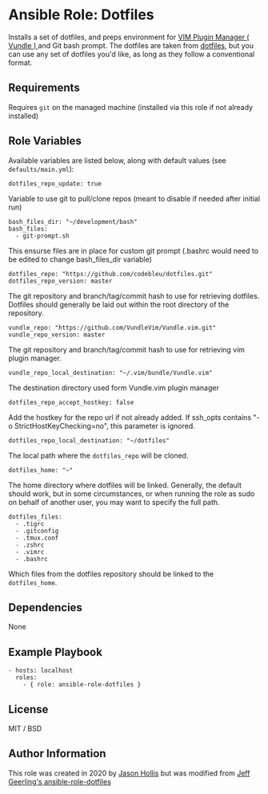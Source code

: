 # Ansible Role: Dotfiles

Installs a set of dotfiles, and preps environment for [VIM Plugin Manager ( Vundle ) ](https://github.com/vundlevim/vundle.vim) and Git bash prompt.  The dotfiles are taken from [dotfiles](https://github.com/codebleu/dotfiles), but you can use any set of dotfiles you'd like, as long as they follow a conventional format.

## Requirements

Requires `git` on the managed machine (installed via this role if not already installed)

## Role Variables

Available variables are listed below, along with default values (see `defaults/main.yml`):


    dotfiles_repo_update: true

Variable to use git to pull/clone repos (meant to disable if needed after initial run)

    bash_files_dir: "~/development/bash"
    bash_files:
      - git-prompt.sh

This ensurse files are in place for custom git prompt (.bashrc would need to be edited to change bash_files_dir variable)

    dotfiles_repo: "https://github.com/codebleu/dotfiles.git"
    dotfiles_repo_version: master

The git repository and branch/tag/commit hash to use for retrieving dotfiles. Dotfiles should generally be laid out within the root directory of the repository.
    
    vundle_repo: "https://github.com/VundleVim/Vundle.vim.git"
    vundle_repo_version: master

The git repository and branch/tag/commit hash to use for retrieving vim plugin manager.
    
    vundle_repo_local_destination: "~/.vim/bundle/Vundle.vim"

The destination directory used form Vundle.vim plugin manager

    dotfiles_repo_accept_hostkey: false

Add the hostkey for the repo url if not already added. If ssh_opts contains "-o StrictHostKeyChecking=no", this parameter is ignored.

    dotfiles_repo_local_destination: "~/dotfiles"

The local path where the `dotfiles_repo` will be cloned.

    dotfiles_home: "~"

The home directory where dotfiles will be linked. Generally, the default should work, but in some circumstances, or when running the role as sudo on behalf of another user, you may want to specify the full path.

    dotfiles_files:
      - .tigrc
      - .gitconfig
      - .tmux.conf
      - .zshrc
      - .vimrc
      - .bashrc

Which files from the dotfiles repository should be linked to the `dotfiles_home`.

## Dependencies

None

## Example Playbook

    - hosts: localhost
      roles:
        - { role: ansible-role-dotfiles }

## License

MIT / BSD

## Author Information

This role was created in 2020 by [Jason Hollis](https://github.com/codebleu) but was modified from [Jeff Geerling's ansible-role-dotfiles](https://github.com/geerlingguy/ansible-role-dotfiles.git)
